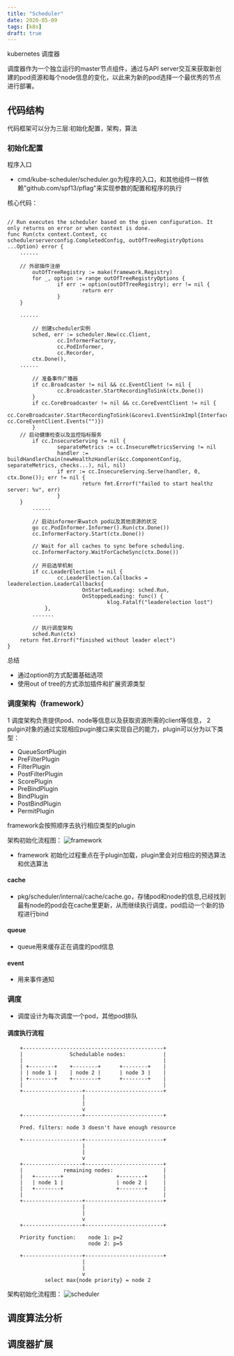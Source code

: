 ```yaml
---
title: "Scheduler"
date: 2020-05-09
tags: [k8s]
draft: true
---
```

kubernetes 调度器

调度器作为一个独立运行的master节点组件，通过与API server交互来获取新创建的pod资源和每个node信息的变化，以此来为新的pod选择一个最优秀的节点进行部署。

## 代码结构

代码框架可以分为三层:初始化配置，架构，算法

### 初始化配置

程序入口

- cmd/kube-scheduler/scheduler.go为程序的入口，和其他组件一样依赖"github.com/spf13/pflag"来实现参数的配置和程序的执行

核心代码：

``` golang

// Run executes the scheduler based on the given configuration. It only returns on error or when context is done.
func Run(ctx context.Context, cc schedulerserverconfig.CompletedConfig, outOfTreeRegistryOptions ...Option) error {
    ......

    // 外部插件注册
        outOfTreeRegistry := make(framework.Registry)
        for _, option := range outOfTreeRegistryOptions {
                if err := option(outOfTreeRegistry); err != nil {
                        return err
                }
    }

    ......

        // 创建scheduler实例
        sched, err := scheduler.New(cc.Client,
                cc.InformerFactory,
                cc.PodInformer,
                cc.Recorder,
        ctx.Done(),
    ......

        // 准备事件广播器
        if cc.Broadcaster != nil && cc.EventClient != nil {
                cc.Broadcaster.StartRecordingToSink(ctx.Done())
        }
        if cc.CoreBroadcaster != nil && cc.CoreEventClient != nil {
                cc.CoreBroadcaster.StartRecordingToSink(&corev1.EventSinkImpl{Interface: cc.CoreEventClient.Events("")})
        }
    // 启动健康检查以及监控指标服务
        if cc.InsecureServing != nil {
                separateMetrics := cc.InsecureMetricsServing != nil
                handler := buildHandlerChain(newHealthzHandler(&cc.ComponentConfig, separateMetrics, checks...), nil, nil)
                if err := cc.InsecureServing.Serve(handler, 0, ctx.Done()); err != nil {
                        return fmt.Errorf("failed to start healthz server: %v", err)
                }
    }
        ......

        // 启动informer来watch pod以及其他资源的状况
        go cc.PodInformer.Informer().Run(ctx.Done())
        cc.InformerFactory.Start(ctx.Done())

        // Wait for all caches to sync before scheduling.
        cc.InformerFactory.WaitForCacheSync(ctx.Done())

        // 开启选举机制
        if cc.LeaderElection != nil {
                cc.LeaderElection.Callbacks = leaderelection.LeaderCallbacks{
                        OnStartedLeading: sched.Run,
                        OnStoppedLeading: func() {
                                klog.Fatalf("leaderelection lost")
            },
        .......

        // 执行调度架构
        sched.Run(ctx)
    return fmt.Errorf("finished without leader elect")
}

```

总结

- 通过option的方式配置基础选项
- 使用out of tree的方式添加插件和扩展资源类型

### 调度架构（framework）

1 调度架构负责提供pod、node等信息以及获取资源所需的client等信息，
2 pulgin对象的通过实现相应pugin接口来实现自己的能力，plugin可以分为以下类型：

- QueueSortPlugin
- PreFilterPlugin
- FilterPlugin
- PostFilterPlugin
- ScorePlugin
- PreBindPlugin
- BindPlugin
- PostBindPlugin
- PermitPlugin

framework会按照顺序去执行相应类型的plugin

架构初始化流程图：
![framework](./framework.svg)

- framework 初始化过程重点在于plugin加载，plugin里会对应相应的预选算法和优选算法

#### cache

- pkg/scheduler/internal/cache/cache.go，存储pod和node的信息,已经找到最有node的pod会在cache里更新，从而继续执行调度，pod启动一个新的协程进行bind

#### queue

- queue用来缓存正在调度的pod信息

#### event

- 用来事件通知

### 调度

- 调度设计为每次调度一个pod，其他pod排队

#### 调度执行流程

``` null
    +---------------------------------------------+
    |               Schedulable nodes:            |
    |                                             |
    | +--------+    +--------+      +--------+    |
    | | node 1 |    | node 2 |      | node 3 |    |
    | +--------+    +--------+      +--------+    |
    |                                             |
    +-------------------+-------------------------+
                        |
                        |
                        v
    +-------------------+-------------------------+

    Pred. filters: node 3 doesn't have enough resource

    +-------------------+-------------------------+
                        |
                        |
                        v
    +-------------------+-------------------------+
    |             remaining nodes:                |
    |   +--------+                 +--------+     |
    |   | node 1 |                 | node 2 |     |
    |   +--------+                 +--------+     |
    |                                             |
    +-------------------+-------------------------+
                        |
                        |
                        v
    +-------------------+-------------------------+

    Priority function:    node 1: p=2
                          node 2: p=5

    +-------------------+-------------------------+
                        |
                        |
                        v
            select max{node priority} = node 2
```

架构初始化流程图：
![scheduler](./schedulerOne.svg)

## 调度算法分析

## 调度器扩展